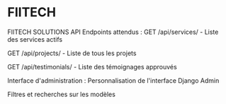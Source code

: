 # FIITECH
FIITECH SOLUTIONS
API Endpoints attendus :
GET /api/services/ - Liste des services actifs

GET /api/projects/ - Liste de tous les projets

GET /api/testimonials/ - Liste des témoignages approuvés

Interface d'administration :
Personnalisation de l'interface Django Admin

Filtres et recherches sur les modèles
